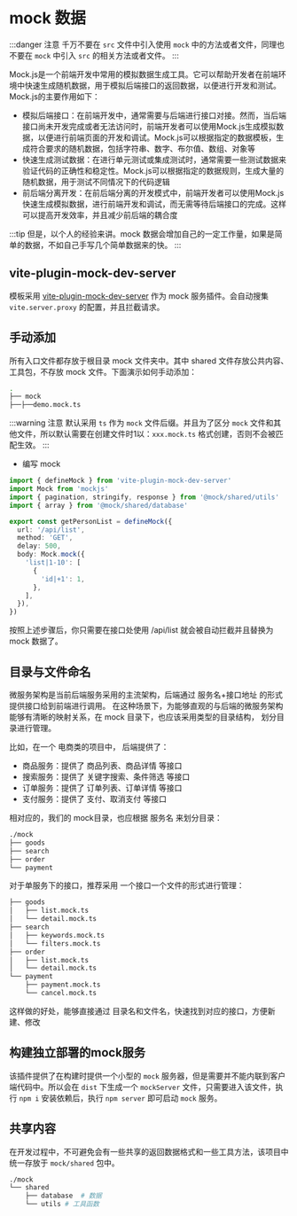 # mock 数据

:::danger 注意
千万不要在 `src` 文件中引入使用 `mock` 中的方法或者文件，同理也不要在 `mock` 中引入 `src` 的相关方法或者文件。
:::

Mock.js是一个前端开发中常用的模拟数据生成工具。它可以帮助开发者在前端环境中快速生成随机数据，用于模拟后端接口的返回数据，以便进行开发和测试。Mock.js的主要作用如下：

- 模拟后端接口：在前端开发中，通常需要与后端进行接口对接。然而，当后端接口尚未开发完成或者无法访问时，前端开发者可以使用Mock.js生成模拟数据，以便进行前端页面的开发和调试。Mock.js可以根据指定的数据模板，生成符合要求的随机数据，包括字符串、数字、布尔值、数组、对象等
- 快速生成测试数据：在进行单元测试或集成测试时，通常需要一些测试数据来验证代码的正确性和稳定性。Mock.js可以根据指定的数据规则，生成大量的随机数据，用于测试不同情况下的代码逻辑
- 前后端分离开发：在前后端分离的开发模式中，前端开发者可以使用Mock.js快速生成模拟数据，进行前端开发和调试，而无需等待后端接口的完成。这样可以提高开发效率，并且减少前后端的耦合度

:::tip
但是，以个人的经验来讲。mock 数据会增加自己的一定工作量，如果是简单的数据，不如自己手写几个简单数据来的快。
:::

## vite-plugin-mock-dev-server

模板采用 [vite-plugin-mock-dev-server](https://vite-plugin-mock-dev-server.netlify.app/) 作为 mock 服务插件。会自动搜集 `vite.server.proxy` 的配置，并且拦截请求。

## 手动添加

所有入口文件都存放于根目录 mock 文件夹中。其中 shared 文件存放公共内容、工具包，不存放 mock 文件。下面演示如何手动添加：

```sh
.
├── mock
├──├──demo.mock.ts
```

:::warning 注意
默认采用 `ts` 作为 `mock` 文件后缀。并且为了区分 `mock` 文件和其他文件，所以默认需要在创建文件时1以：`xxx.mock.ts` 格式创建，否则不会被匹配生效。
:::

- 编写 mock

```ts
import { defineMock } from 'vite-plugin-mock-dev-server'
import Mock from 'mockjs'
import { pagination, stringify, response } from '@mock/shared/utils'
import { array } from '@mock/shared/database'

export const getPersonList = defineMock({
  url: '/api/list',
  method: 'GET',
  delay: 500,
  body: Mock.mock({
    'list|1-10': [
      {
        'id|+1': 1,
      },
    ],
  }),
})
```

按照上述步骤后，你只需要在接口处使用 /api/list 就会被自动拦截并且替换为 mock 数据了。

## 目录与文件命名

微服务架构是当前后端服务采用的主流架构，后端通过 服务名+接口地址 的形式提供接口给到前端进行调用。 在这种场景下，为能够直观的与后端的微服务架构能够有清晰的映射关系，在 mock 目录下，也应该采用类型的目录结构， 划分目录进行管理。

比如，在一个 电商类的项目中， 后端提供了：

- 商品服务：提供了 商品列表、商品详情 等接口
- 搜索服务：提供了 关键字搜索、条件筛选 等接口
- 订单服务：提供了 订单列表、订单详情 等接口
- 支付服务：提供了 支付、取消支付 等接口

相对应的，我们的 mock目录，也应根据 服务名 来划分目录：

```sh
./mock
├── goods
├── search
├── order
└── payment
```

对于单服务下的接口，推荐采用 一个接口一个文件的形式进行管理：

```sh
├── goods
│   ├── list.mock.ts
│   └── detail.mock.ts
├── search
│   ├── keywords.mock.ts
│   └── filters.mock.ts
├── order
│   ├── list.mock.ts
│   └── detail.mock.ts
└── payment
    ├── payment.mock.ts
    └── cancel.mock.ts
```

这样做的好处，能够直接通过 目录名和文件名，快速找到对应的接口，方便新建、修改

## 构建独立部署的mock服务

该插件提供了在构建时提供一个小型的 `mock` 服务器，但是需要并不能内联到客户端代码中。所以会在 `dist` 下生成一个 `mockServer` 文件，只需要进入该文件，执行 `npm i` 安装依赖后，执行 `npm server` 即可启动 `mock` 服务。

## 共享内容

在开发过程中，不可避免会有一些共享的返回数据格式和一些工具方法，该项目中统一存放于 `mock/shared` 包中。

```sh
./mock
└── shared
    ├── database  # 数据
    └── utils # 工具函数
```

